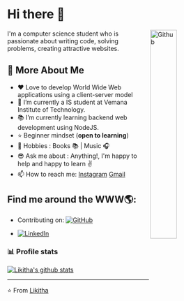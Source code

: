 
# Hi there 👋

<img width="35%" align="right" alt="Github" src="https://encrypted-tbn0.gstatic.com/images?q=tbn:ANd9GcTGF5M-dlXOmmLzULQw3kamjQ2oSpevb5YAAg&usqp=CAU" />

I'm a computer science student who is passionate about writing code, solving problems, creating attractive websites.

## 🤔 More About Me

-  ❤️ Love to develop World Wide Web applications using a client-server model
- 🔭 I’m currently a IS student at Vemana Institute of Technology.
- 📚 I’m currently learning  backend web development using NodeJS.
- ⭐ Beginner mindset (**open to learning**)
- 🤩 Hobbies : Books :books: | Music :headphones:
- 😎 Ask me about : Anything!, I'm happy to help and happy to learn :v:
- 📫 How to reach me: [Instagram](https://www.instagram.com/_likitha.n_/) [Gmail](mailto:likithanagaraj2004@gmail.com)

## Find me around the WWW🌎:

<p align="center"> 


- Contributing on: <a href="https://github.com/likithanagaraj"><img src="https://img.shields.io/github/followers/PluckyPrecious.svg?label=GitHub&style=social" alt="GitHub"></a>

- <a href="https://twitter.com/LikithaN2020"><img alt="LinkedIn" src="https://img.shields.io/badge/Likitha-blue?style=flat-square&logo=Linkedin&logoColor=white&link=https://www.linkedin.com/in/sulthannk/"></a>



### 📊 Profile stats
[![Likitha's github stats](https://github-readme-stats.vercel.app/api?username=likithanagaraj)](https://github.com/anuraghazra/github-readme-stats)

-------------------------------------------------------------------------------------------------------------------------------------------------------------------------------

⭐️ From [Likitha](https://github.com/likithanagaraj)
